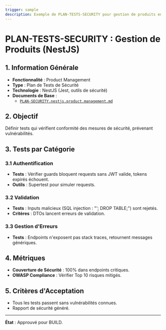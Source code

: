 ```yaml
---
trigger: sample
description: Exemple de PLAN-TESTS-SECURITY pour gestion de produits en NestJS, définissant tests de cybersécurité.
---
```


# PLAN-TESTS-SECURITY : Gestion de Produits (NestJS)

## 1. Information Générale
- **Fonctionnalité** : Product Management
- **Type** : Plan de Tests de Sécurité
- **Technologie** : NestJS (Jest, outils de sécurité)
- **Documents de Base** :
  - [`PLAN-SECURITY.nestjs.product.management.md`](nest-backend/src/modules/product/akuri-specs/PLAN-SECURITY.nestjs.product-management.md)

## 2. Objectif
Définir tests qui vérifient conformité des mesures de sécurité, prévenant vulnérabilités.

## 3. Tests par Catégorie

### 3.1 Authentification
- **Tests** : Vérifier guards bloquent requests sans JWT valide, tokens expirés échouent.
- **Outils** : Supertest pour simuler requests.

### 3.2 Validation
- **Tests** : Inputs malicieux (SQL injection : "'; DROP TABLE;") sont rejetés.
- **Critères** : DTOs lancent erreurs de validation.

### 3.3 Gestion d'Erreurs
- **Tests** : Endpoints n'exposent pas stack traces, retournent messages génériques.

## 4. Métriques
- **Couverture de Sécurité** : 100% dans endpoints critiques.
- **OWASP Compliance** : Vérifier Top 10 risques mitigés.

## 5. Critères d'Acceptation
- Tous les tests passent sans vulnérabilités connues.
- Rapport de sécurité généré.

---

**État** : Approuvé pour BUILD.